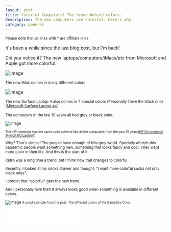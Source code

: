 ```yaml
---
layout: post
title: Colorful Computers! The trend behind colors.
description: The new computers are colorful. Here's why.
category: general
---
```


<small>Please note that all links with * are affiliate links</small>

It's been a while since the last blog post, but I'm back!

Did you notice it? The new laptops/computers/iMacs/etc from Microsoft and Apple got more colorful.

![image](https://user-images.githubusercontent.com/58633848/116257908-bf274980-a774-11eb-888b-7b228ca59232.png)

<small>The new iMac comes in many different colors</small>

![image](https://user-images.githubusercontent.com/58633848/116257815-aae34c80-a774-11eb-9d98-69f1ea0f6df8.png)

<small>The new Surface Laptop 4 also comes in 4 special colors (Personally I love the black one) (<a target="_blank" href="https://www.amazon.com/gp/product/B08YWQJ5XS/ref=as_li_tl?ie=UTF8&camp=1789&creative=9325&creativeASIN=B08YWQJ5XS&linkCode=as2&tag=roundcheckbox-20&linkId=9b518879f99c42417a823ea3b7baf3e8">Microsoft Surface Laptop 4*</a>)

The computers of the last 10 years all had grey or black color.

![image](https://user-images.githubusercontent.com/58633848/116258161-fdbd0400-a774-11eb-8167-44f199186e29.png)

<small>This HP notebook has the same color scheme like all the computers from the past 10 years(<a target="_blank" href="https://www.amazon.com/gp/product/B08529BZSQ/ref=as_li_tl?ie=UTF8&camp=1789&creative=9325&creativeASIN=B08529BZSQ&linkCode=as2&tag=roundcheckbox-20&linkId=a059347afdf2fb46b3e1050ac5e5b7c2">HP Chromebook 14-inch HD Laptop*</a>)</small>

Why? That's simple! The people have enough of this grey world. Specially after/in this pandemic people want something new, something that looks fancy and cool. They want more color in their life. And this is the start of it.

Retro was a long time a trend, but I think now that changes to colorful.

Recently, I looked at my socks drawer and thought: "I want more colorful socks not only black ones".

I predict that "colorful" gets the new trend.

And I personally love that! It always looks good when something is available in different colors.

![image](https://user-images.githubusercontent.com/58633848/116260202-c51e2a00-a776-11eb-8079-db8dbca5ad25.png)
<small>A good example from the past. The different colors of the GameBoy Color</small>

<iframe src="//rcm-na.amazon-adsystem.com/e/cm?o=1&p=42&l=ur1&category=software&banner=150N46EA4N4DHFKAQ302&f=ifr&linkID=beed56f2dcd08663a42e762148d67a5a&t=roundcheckbox-20&tracking_id=roundcheckbox-20" width="234" height="60" scrolling="no" border="0" marginwidth="0" style="border:none;" frameborder="0"></iframe>
